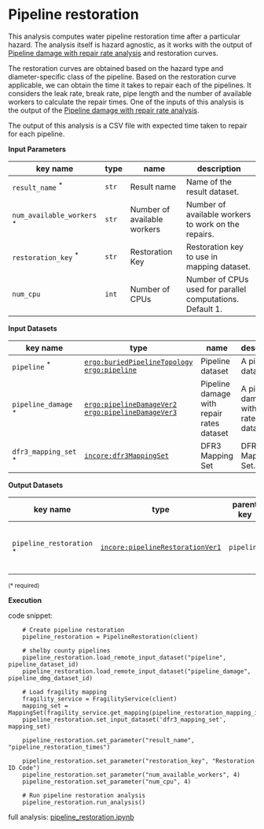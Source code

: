 # Pipeline restoration

This analysis computes water pipeline restoration time after a particular hazard. The analysis itself is hazard agnostic, as it works
with the output of [Pipeline damage with repair rate analysis](pipeline_dmg_w_repair_rate.md) and restoration curves.

The restoration curves are obtained based on the hazard type and diameter-specific class of the pipeline. 
Based on the restoration curve applicable, we can obtain the time it takes to repair each of the pipelines. It considers
the leak rate, break rate, pipe length and the number of available workers to calculate the repair times. One of the inputs of
this analysis is the output of the [Pipeline damage with repair rate analysis](pipeline_dmg_w_repair_rate.md).

The output of this analysis is a CSV file with expected time taken to repair for each pipeline.
    
**Input Parameters**

key name | type | name | description
--- | --- | --- | ---
`result_name` <sup>*</sup> | `str` | Result name | Name of the result dataset.
`num_available_workers` <sup>*</sup> | `str` | Number of available workers | Number of available workers to work on the repairs.
`restoration_key` <sup>*</sup> | `str` | Restoration Key | Restoration key to use in mapping dataset.
`num_cpu` | `int` | Number of CPUs | Number of CPUs used for parallel computations.<br>Default 1.

**Input Datasets**

key name | type | name | description
--- | --- | --- | ---
`pipeline` <sup>*</sup> | [`ergo:buriedPipelineTopology`](https://incore.ncsa.illinois.edu/semantics/api/types/ergo:buriedPipelineTopology)<br>[`ergo:pipeline`](https://incore.ncsa.illinois.edu/semantics/api/types/ergo:pipeline) | Pipeline  dataset | A pipeline dataset.
`pipeline_damage` <sup>*</sup> | [`ergo:pipelineDamageVer2`](https://incore.ncsa.illinois.edu/semantics/api/types/ergo:pipelineDamageVer2)<br>[`ergo:pipelineDamageVer3`](https://incore.ncsa.illinois.edu/semantics/api/types/ergo:pipelineDamageVer3) | Pipeline damage with repair rates dataset | A pipeline damage with repair rates dataset.
`dfr3_mapping_set` <sup>*</sup> | [`incore:dfr3MappingSet`](https://incore.ncsa.illinois.edu/semantics/api/types/incore:dfr3MappingSet) | DFR3 Mapping Set | DFR3 Mapping Set.

**Output Datasets**

key name | type | parent key | name | description
--- | --- | --- | --- | ---
`pipeline_restoration` <sup>*</sup> | [`incore:pipelineRestorationVer1`](https://incore.ncsa.illinois.edu/semantics/api/types/incore:pipelineRestorationVer1) | `pipeline` | Results | Repair time for each pipeline<br>(format: CSV).

<small>(* required)</small>

**Execution** 

code snippet:

```
    # Create pipeline restoration
    pipeline_restoration = PipelineRestoration(client)

    # shelby county pipelines
    pipeline_restoration.load_remote_input_dataset("pipeline", pipeline_dataset_id)
    pipeline_restoration.load_remote_input_dataset("pipeline_damage", pipeline_dmg_dataset_id)

    # Load fragility mapping
    fragility_service = FragilityService(client)
    mapping_set = MappingSet(fragility_service.get_mapping(pipeline_restoration_mapping_id))
    pipeline_restoration.set_input_dataset('dfr3_mapping_set', mapping_set)

    pipeline_restoration.set_parameter("result_name", "pipeline_restoration_times")

    pipeline_restoration.set_parameter("restoration_key", "Restoration ID Code")
    pipeline_restoration.set_parameter("num_available_workers", 4)
    pipeline_restoration.set_parameter("num_cpu", 4)

    # Run pipeline restoration analysis
    pipeline_restoration.run_analysis()
```

full analysis: [pipeline_restoration.ipynb](https://github.com/IN-CORE/incore-docs/blob/main/notebooks/pipeline_restoration.ipynb)
